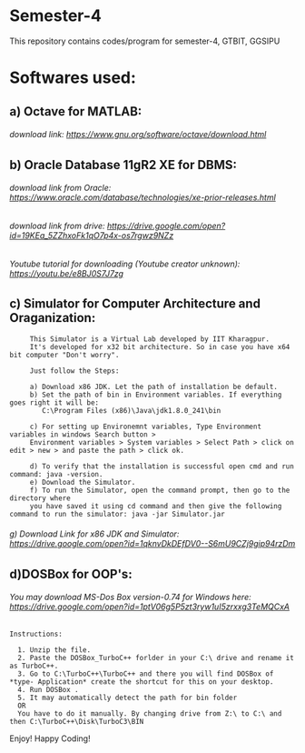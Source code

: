 # Semester-4

This repository contains codes/program for semester-4, GTBIT, GGSIPU 

# Softwares used:

   ## a) Octave for MATLAB:
######      download link: https://www.gnu.org/software/octave/download.html
        
  ## b) Oracle Database 11gR2 XE for DBMS:
######        download link from Oracle: https://www.oracle.com/database/technologies/xe-prior-releases.html
######        download link from drive: https://drive.google.com/open?id=19KEa_5ZZhxoFk1qO7p4x-os7rgwz9NZz
######        Youtube tutorial for downloading (Youtube creator unknown): https://youtu.be/e8BJ0S7J7zg
  
  ## c)  Simulator for Computer Architecture and Oraganization:
         
         This Simulator is a Virtual Lab developed by IIT Kharagpur. 
         It's developed for x32 bit architecture. So in case you have x64 bit computer "Don't worry".
         
         Just follow the Steps:
        
         a) Download x86 JDK. Let the path of installation be default. 
         b) Set the path of bin in Environment variables. If everything goes right it will be: 
            C:\Program Files (x86)\Java\jdk1.8.0_241\bin
            
         c) For setting up Environemnt variables, Type Environment variables in windows Search button > 
         Environment variables > System variables > Select Path > click on edit > new > and paste the path > click ok.
         
         d) To verify that the installation is successful open cmd and run command: java -version.
         e) Download the Simulator.
         f) To run the Simulator, open the command prompt, then go to the directory where
         you have saved it using cd command and then give the following command to run the simulator: java -jar Simulator.jar
         
######         g) Download Link for x86 JDK and Simulator: https://drive.google.com/open?id=1qknvDkDEfDV0--S6mU9CZj9gip94rzDm
     
 ## d)DOSBox for OOP's:
   ###### You may download MS-Dos Box version-0.74 for Windows here: https://drive.google.com/open?id=1ptV06g5P5zt3ryw1uI5zrxxg3TeMQCxA

    Instructions: 

      1. Unzip the file.
      2. Paste the DOSBox_TurboC++ forlder in your C:\ drive and rename it as TurboC++.
      3. Go to C:\TurboC++\TurboC++ and there you will find DOSBox of *type- Application* create the shortcut for this on your desktop.
      4. Run DOSBox .
      5. It may automatically detect the path for bin folder
      OR 
      You have to do it manually. By changing drive from Z:\ to C:\ and then C:\TurboC++\Disk\TurboC3\BIN

Enjoy! Happy Coding!
